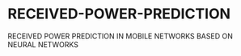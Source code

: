 # RECEIVED-POWER-PREDICTION
RECEIVED POWER PREDICTION IN MOBILE  NETWORKS BASED ON NEURAL  NETWORKS 
